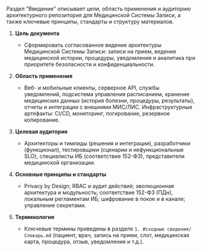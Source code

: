 Раздел "Введение" описывает цели, область применения и аудиторию архитектурного репозитория для Медицинской Системы Записи, а также ключевые принципы, стандарты и структуру материалов.

1. **Цель документа**
    - Сформировать согласованное видение архитектуры Медицинской Системы Записи: записи на прием, ведение медицинской истории, процедуры, уведомления и аналитика при приоритете безопасности и конфиденциальности.

2. **Область применения**
    - Веб- и мобильные клиенты, серверное API, службы уведомлений, подсистема управления расписанием, хранение медицинских данных (история болезни, процедуры, результаты), отчеты и интеграции с внешними МИС/ЛИС. Инфраструктурные артефакты: CI/CD, мониторинг, логирование, резервное копирование.

3. **Целевая аудитория**
    - Архитекторы и тимлиды (решения и интеграции), разработчики (функционал), тестировщики (сценарии и нефункциональные SLO), специалисты ИБ (соответствие 152-ФЗ), представители медицинской организации.

4. **Основные принципы и стандарты**
    - Privacy by Design; RBAC и аудит действий; эволюционная архитектура и модульность; соответствие 152-ФЗ (ПДн), локальным регламентам ИБ; шифрование в покое и в канале; управление секретами.

5. **Терминология**
    - Ключевые термины приведены в разделе `1. Исходные сведения/Словарь.md` (пациент, врач, запись на прием, слот, медицинская карта, процедура, отзыв, уведомление и т.д.).
